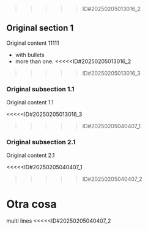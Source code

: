 >>>>>ID#20250205013016_2
## Original section 1
Original content 11111

* with bullets
* more than one.
<<<<<ID#20250205013016_2
>>>>>ID#20250205013016_3
### Original subsection 1.1
Original content 1.1

<<<<<ID#20250205013016_3
>>>>>ID#20250205040407_1
### Original subsection 2.1
Original content 2.1

<<<<<ID#20250205040407_1
>>>>>ID#20250205040407_2
# Otra cosa
multi
lines
<<<<<ID#20250205040407_2